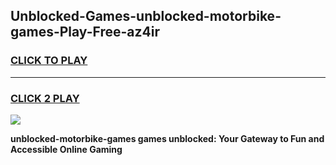 
## Unblocked-Games-unblocked-motorbike-games-Play-Free-az4ir
<h3>
<a href="https://premium76.site?title=unblocked-motorbike-games&ref=15A">CLICK TO PLAY</a></h3>
<hr>

<h3>
<a href="https://premium76.site?title=unblocked-motorbike-games&ref=15A">CLICK 2 PLAY</a>
  
</h3>

<a href="https://premium76.site?title=unblocked-motorbike-games&ref=15A"><img src="https://clearcache.store/games.png"></a>


**unblocked-motorbike-games games unblocked: Your Gateway to Fun and Accessible Online Gaming**
